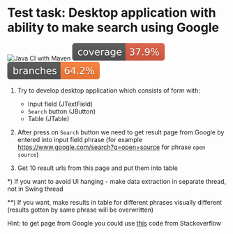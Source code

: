 
# Test task: Desktop application with ability to make search using Google
![Java CI with Maven](https://github.com/andrei-punko/swing-app-google-search/workflows/Java%20CI%20with%20Maven/badge.svg)
[![Coverage](.github/badges/jacoco.svg)](https://github.com/andrei-punko/swing-app-google-search/actions/workflows/maven.yml)
[![Branches](.github/badges/branches.svg)](https://github.com/andrei-punko/swing-app-google-search/actions/workflows/maven.yml)

1. Try to develop desktop application which consists of form with:  
    - Input field (JTextField)
    - `Search` button (JButton)
    - Table (JTable)

2. After press on `Search` button we need to get result page from Google by entered into input field phrase
(for example https://www.google.com/search?q=open+source for phrase `open source`)

3. Get 10 result urls from this page and put them into table

*) If you want to avoid UI hanging - make data extraction in separate thread, not in Swing thread 

**) If you want, make results in table for different phrases visually different  
(results gotten by same phrase will be overwritten) 

Hint: to get page from Google you could use 
[this](https://stackoverflow.com/questions/3727662/how-can-you-search-google-programmatically-java-api) 
code from Stackoverflow
